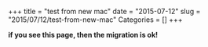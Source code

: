 +++
title = "test from new mac"
date = "2015-07-12"
slug = "2015/07/12/test-from-new-mac"
Categories = []
+++


**if you see this page, then the migration is ok!**
